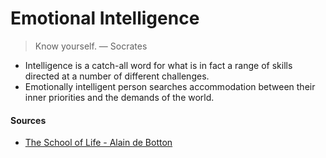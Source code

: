 # Emotional Intelligence

> Know yourself.
―  Socrates

* Intelligence is a catch-all word for what is in fact a range of skills directed at a number of different challenges.
* Emotionally intelligent person searches accommodation between their inner priorities and the demands of the world.

#### Sources

* [The School of Life - Alain de Botton](https://www.goodreads.com/en/book/show/43264830)
